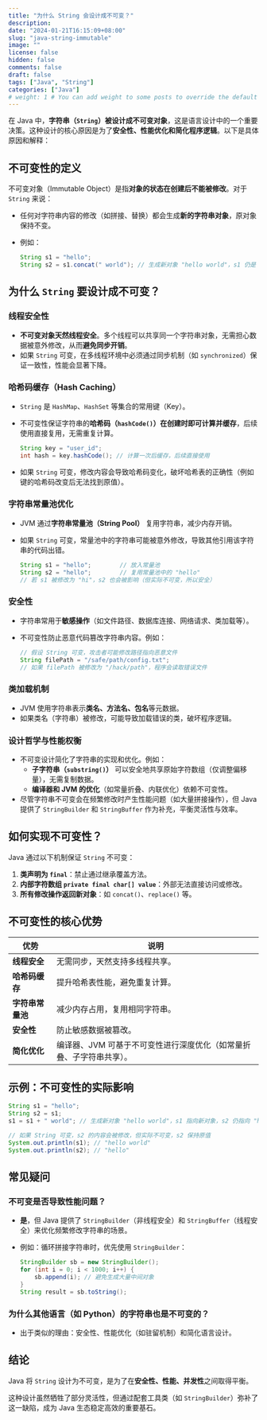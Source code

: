```yaml
---
title: "为什么 String 会设计成不可变？"
description:
date: "2024-01-21T16:15:09+08:00"
slug: "java-string-immutable"
image: ""
license: false
hidden: false
comments: false
draft: false
tags: ["Java", "String"]
categories: ["Java"]
# weight: 1 # You can add weight to some posts to override the default sorting (date descending)
---
```


在 Java 中，**字符串（`String`）被设计成不可变对象**，这是语言设计中的一个重要决策。这种设计的核心原因是为了**安全性、性能优化和简化程序逻辑**。以下是具体原因和解释：

## 不可变性的定义

不可变对象（Immutable Object）是指**对象的状态在创建后不能被修改**。对于 `String` 来说：

- 任何对字符串内容的修改（如拼接、替换）都会生成**新的字符串对象**，原对象保持不变。
- 例如：

  ```java
  String s1 = "hello";
  String s2 = s1.concat(" world"); // 生成新对象 "hello world"，s1 仍是 "hello"
  ```

## 为什么 `String` 要设计成不可变？

### **线程安全性**

- **不可变对象天然线程安全**。多个线程可以共享同一个字符串对象，无需担心数据被意外修改，从而**避免同步开销**。
- 如果 `String` 可变，在多线程环境中必须通过同步机制（如 `synchronized`）保证一致性，性能会显著下降。

### **哈希码缓存（Hash Caching）**

- `String` 是 `HashMap`、`HashSet` 等集合的常用键（Key）。
- 不可变性保证字符串的**哈希码（`hashCode()`）在创建时即可计算并缓存**，后续使用直接复用，无需重复计算。

  ```java
  String key = "user_id";
  int hash = key.hashCode(); // 计算一次后缓存，后续直接使用
  ```

- 如果 `String` 可变，修改内容会导致哈希码变化，破坏哈希表的正确性（例如键的哈希码改变后无法找到原值）。

### **字符串常量池优化**

- JVM 通过**字符串常量池（String Pool）** 复用字符串，减少内存开销。
- 如果 `String` 可变，常量池中的字符串可能被意外修改，导致其他引用该字符串的代码出错。

  ```java
  String s1 = "hello";        // 放入常量池
  String s2 = "hello";        // 复用常量池中的 "hello"
  // 若 s1 被修改为 "hi"，s2 也会被影响（但实际不可变，所以安全）
  ```

### **安全性**

- 字符串常用于**敏感操作**（如文件路径、数据库连接、网络请求、类加载等）。
- 不可变性防止恶意代码篡改字符串内容。例如：

  ```java
  // 假设 String 可变，攻击者可能修改路径指向恶意文件
  String filePath = "/safe/path/config.txt";
  // 如果 filePath 被修改为 "/hack/path"，程序会读取错误文件
  ```

### **类加载机制**

- JVM 使用字符串表示**类名、方法名、包名**等元数据。
- 如果类名（字符串）被修改，可能导致加载错误的类，破坏程序逻辑。

### **设计哲学与性能权衡**

- 不可变设计简化了字符串的实现和优化。例如：
  - **子字符串（`substring()`）** 可以安全地共享原始字符数组（仅调整偏移量），无需复制数据。
  - **编译器和 JVM 的优化**（如常量折叠、内联优化）依赖不可变性。
- 尽管字符串不可变会在频繁修改时产生性能问题（如大量拼接操作），但 Java 提供了 `StringBuilder` 和 `StringBuffer` 作为补充，平衡灵活性与效率。

## 如何实现不可变性？

Java 通过以下机制保证 `String` 不可变：

1. **类声明为 `final`**：禁止通过继承覆盖方法。
2. **内部字符数组 `private final char[] value`**：外部无法直接访问或修改。
3. **所有修改操作返回新对象**：如 `concat()`、`replace()` 等。

## 不可变性的核心优势

| 优势         | 说明                                   |
| ---------- | ------------------------------------ |
| **线程安全**   | 无需同步，天然支持多线程共享。                      |
| **哈希码缓存**  | 提升哈希表性能，避免重复计算。                      |
| **字符串常量池** | 减少内存占用，复用相同字符串。                      |
| **安全性**    | 防止敏感数据被篡改。                           |
| **简化优化**   | 编译器、JVM 可基于不可变性进行深度优化（如常量折叠、子字符串共享）。 |

## 示例：不可变性的实际影响

```java
String s1 = "hello";
String s2 = s1;
s1 = s1 + " world"; // 生成新对象 "hello world"，s1 指向新对象，s2 仍指向 "hello"

// 如果 String 可变，s2 的内容会被修改，但实际不可变，s2 保持原值
System.out.println(s1); // "hello world"
System.out.println(s2); // "hello"
```

## 常见疑问

### 不可变是否导致性能问题？

- **是**，但 Java 提供了 `StringBuilder`（非线程安全）和 `StringBuffer`（线程安全）来优化频繁修改字符串的场景。
- 例如：循环拼接字符串时，优先使用 `StringBuilder`：

  ```java
  StringBuilder sb = new StringBuilder();
  for (int i = 0; i < 1000; i++) {
      sb.append(i); // 避免生成大量中间对象
  }
  String result = sb.toString();
  ```

### 为什么其他语言（如 Python）的字符串也是不可变的？

- 出于类似的理由：安全性、性能优化（如驻留机制）和简化语言设计。

## 结论

Java 将 `String` 设计为不可变，是为了在**安全性、性能、并发性**之间取得平衡。

这种设计虽然牺牲了部分灵活性，但通过配套工具类（如 `StringBuilder`）弥补了这一缺陷，成为 Java 生态稳定高效的重要基石。
